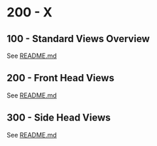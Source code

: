 # 200 - X

## 100 - Standard Views Overview

See [README.md](./100/README.md)

## 200 - Front Head Views

See [README.md](./200/README.md)

## 300 - Side Head Views

See [README.md](./300/README.md)
